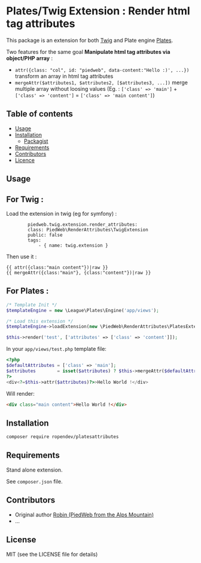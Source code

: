 # Plates/Twig Extension : Render html tag attributes

This package is an extension for both [Twig](https://github.com/twigphp/Twig) and Plate engine [Plates](https://github.com/thephpleague/plates).

Two features for the same goal **Manipulate html tag attributes via object/PHP array** :
* `attr({class: "col", id: "piedweb", data-content:"Hello :)', ...})` transform an array in html tag attributes
* `mergeAttr($attributes1, $attributes2, [$attributes3, ...])` merge multiple array without loosing values (Eg. : `['class' => 'main']` + `['class' => 'content']` = `['class' => 'main content']`)

## Table of contents
* [Usage](#usage)
* [Installation](#installation)
    * [Packagist](https://packagist.org/packages/piedweb/render-html-attributes)
* [Requirements](#requirements)
* [Contributors](#contributors)
* [Licence](#licence)

## Usage

## For Twig :

Load the extension in twig (eg for symfony) :
```
        piedweb.twig.extension.render_attributes:
        class: PiedWeb\RenderAttributes\TwigExtension
        public: false
        tags:
            - { name: twig.extension }
```

Then use it :
```
{{ attr({class:"main content"})|raw }}
{{ mergeAttr({class:"main"}, {class:"content"})|raw }}
```

## For Plates :

```php
/* Template Init */
$templateEngine = new \League\Plates\Engine('app/views');

/* Load this extension */
$templateEngine->loadExtension(new \PiedWeb\RenderAttributes\PlatesExtension());

$this->render('test', ['attributes' => ['class' => 'content']]);
```

In your `app/views/test.php` template file:
```php
<?php
$defaultAttributes = ['class' => 'main'];
$attributes        = isset($attributes) ? $this->mergeAttr($defaultAttributes, $attributes) : $defaultAttributes;
?>
<div<?=$this->attr($attributes)?>>Hello World !</div>
```

Will render:
```html
<div class="main content">Hello World !</div>
```

## Installation

```bash
composer require ropendev/platesattributes
```

## Requirements

Stand alone extension.

See `composer.json` file.

## Contributors

* Original author [Robin (PiedWeb from the Alps Mountain)](https://piedweb.com)
* ...

## License

MIT (see the LICENSE file for details)
